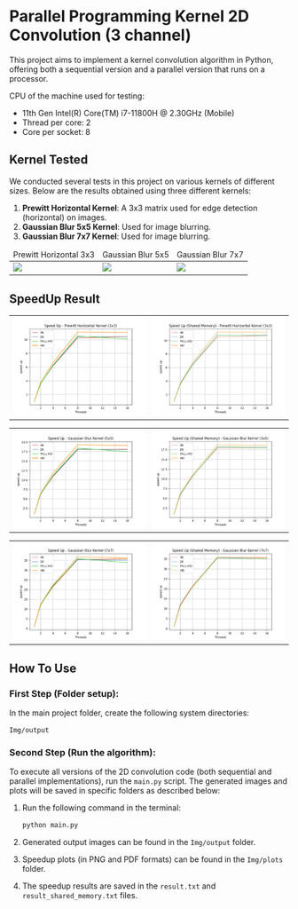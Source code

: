 # Parallel Programming Kernel 2D Convolution (3 channel)

This project aims to implement a kernel convolution algorithm in Python, offering both a sequential version and a parallel version that runs on a processor.

CPU of the machine used for testing:

- 11th Gen Intel(R) Core(TM) i7-11800H @ 2.30GHz (Mobile)
- Thread per core:  2
- Core per socket:  8

## Kernel Tested

We conducted several tests in this project on various kernels of different sizes. Below are the results obtained using three different kernels:

1. **Prewitt Horizontal Kernel**: A 3x3 matrix used for edge detection (horizontal) on images.
2. **Gaussian Blur 5x5 Kernel**: Used for image blurring.
3. **Gaussian Blur 7x7 Kernel**: Used for image blurring.

<table>
    <thead>
        <tr>
            <td>Prewitt Horizontal 3x3</td>
            <td>Gaussian Blur 5x5 </td>
            <td>Gaussian Blur 7x7 </td>
        </tr>
    </thead>
     <tr>
        <td><img src="Img/output/output_image_PAR_1_1280x720_Prewitt Horizontal Kernel (3x3).png"></td>
        <td><img src="Img/output/output_image_PAR_1_1280x720_Gaussian Blur Kernel (5x5).png"></td>
        <td><img src="Img/output/output_image_PAR_1_1280x720_Gaussian Blur Kernel (7x7).png"></td>
     </tr>
</table>

## SpeedUp Result

<table>
     <tr>
        <td><img src="Img/plots/speed-up_Normal_Prewitt Horizontal Kernel (3x3).png"></td>
        <td><img src="Img/plots/speed-up_Normal_shared_Prewitt Horizontal Kernel (3x3).png"></td>
     </tr>
</table>

<table>
     <tr>
<td><img src="Img/plots/speed-up_Normal_Gaussian Blur Kernel (5x5).png"></td>
        <td><img src="Img/plots/speed-up_Normal_shared_Gaussian Blur Kernel (5x5).png"></td>
     </tr>
</table>

<table>
     <tr>
        <td><img src="Img/plots/speed-up_Normal_Gaussian Blur Kernel (7x7).png"></td>
        <td><img src="Img/plots/speed-up_Normal_shared_Gaussian Blur Kernel (7x7).png"></td>
     </tr>
</table>

## How To Use

<h3>First Step (Folder setup):</h3>

In the main project folder, create the following system directories:

    Img/output

<h3>Second Step (Run the algorithm):</h3>

To execute all versions of the 2D convolution code (both sequential and parallel implementations), run the `main.py` script. The generated images and plots will be saved in specific folders as described below:

1. Run the following command in the terminal:
    ```bash
    python main.py
    ```

2. Generated output images can be found in the `Img/output` folder.

3. Speedup plots (in PNG and PDF formats) can be found in the `Img/plots` folder.

4. The speedup results are saved in the `result.txt` and `result_shared_memory.txt` files.
